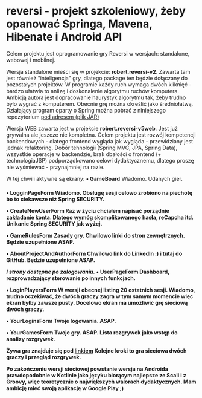 # reversi - projekt szkoleniowy, żeby opanować Springa, Mavena, Hibenate i Android API

Celem projektu jest oprogramowanie gry Reversi w wersjach: standalone, webowej i mobilnej.

Wersja standalone mieści się w projekcie: <strong>robert.reversi-v2</strong>.
Zawarta tam jest również "inteligencja" gry, dlatego package ten będzie dołączany do pozostałych projektów.
W programie każdy ruch wymaga dwóch kliknięć - bardzo ułatwia to anlizę i doskonalenie algorytmu ruchów komputera. Ambicją autora jest dopracowanie haurystyk algorytmu tak, żeby trudno było wygrać z komputerem. Obecnie grę można określić jako średniołatwą. Działający program oparty o Spring można pobrać z niniejszego repozytorium <a href="https://github.com/RobertPod/reversi/blob/master/robert.reversi-v2/target/reversi_v2.jar">pod adresem (plik JAR)</a>

Wersja WEB zawarta jest w projekcie <strong>robert.reversi-v5web</strong>. Jest już grywalna ale jeszcze nie kompletna.
Celem projektu jest rozwój kompetencji backendowych - dlatego frontend wygląda jak wygląda - przewidziany jest jednak refaktoring.
Dobór tehnologii (Spring MVC, JPA, Spring Data), wszystkie operacje w backendzie, brak dbałości o frontend (+ technologiaJSP) podporządkowano celowi dydaktycznemu, dlatego proszę nie wyśmiewać - przynajmniej na razie.

W tej chwili aktywne są ekrany:
<strong>&bullet; GameBoard</strong>
Wiadomo. Udanych gier.

<h4>&bullet; LogginPageForm</strong>
Wiadomo. Obsługę sesji celowo zrobiono na piechotę bo to ciekawsze niż Spring SECURITY.

<strong>&bullet; CreateNewUserForm</strong>
Raz w życiu chciałem napisać porządnie zakładanie konta. Dlatego wymóg skomplikowanego hasła, reCapcha itd. Unikanie Spring SECURITY jak wyżej.

<strong>&bullet; GameRulesForm</strong>
Zasady gry. Chwilowo linki do stron zewnętrznych. Będzie uzupełnione ASAP.

<strong>&bullet; AboutProjectAndAuthorForm</strong>
Chwilowo link do LinkedIn :) i tutaj do GitHub. Będzie uzupełnione ASAP.

<i>I strony dostępne po zalogowaniu.</i>
<strong>&bullet; UserPageForm</strong>
Dashboard, rozprowadzający sterowanie po innych funkcjach.

<strong>&bullet; LoginPlayersForm</strong>
W wersji obecnej listing 20 ostatnich sesji. Wiadomo, trudno oczekiwać, że dwóch graczy zagra w tym samym momencie więc ekran byłby zawsze pusty. Docelowo ekran ma umożliwić grę sieciową dwóch graczy.

<strong>&bullet; YourLoginsForm</strong>
Twoje logowania. ASAP.

<strong>&bullet; YourGamesForm</strong>
Twoje gry. ASAP. Lista rozgrywek jako wstęp do analizy rozgrywek.


Żywa gra znajduje się pod <a href="http://reversiv5web.cfapps.io">linkiem</a>
Kolejne kroki to gra sieciowa dwóch graczy i przegląd rozgrywek.

Po zakończeniu wersji sieciowej <strong>powstanie wersja na Androida</strong> prawdopodobnie w Kotlinie jako języku biorącym najlepsze ze Scali i z Groovy, więc teoretycznie o największych walorach dydaktycznych. Mam ambicję mieć swoją aplikację w Google Play ;)


